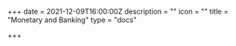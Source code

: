+++
date = 2021-12-09T16:00:00Z
description = ""
icon = ""
title = "Monetary and Banking"
type = "docs"

+++
